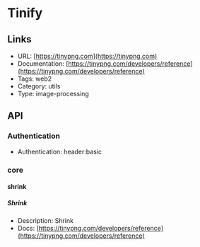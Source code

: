 # Tinify

## Links

* URL: [https://tinypng.com](https://tinypng.com)
* Documentation: [https://tinypng.com/developers/reference](https://tinypng.com/developers/reference)
* Tags: web2
* Category: utils
* Type: image-processing

## API

### Authentication

* Authentication: header:basic

### core

#### shrink

##### Shrink

* Description: Shrink
* Docs: [https://tinypng.com/developers/reference](https://tinypng.com/developers/reference)
